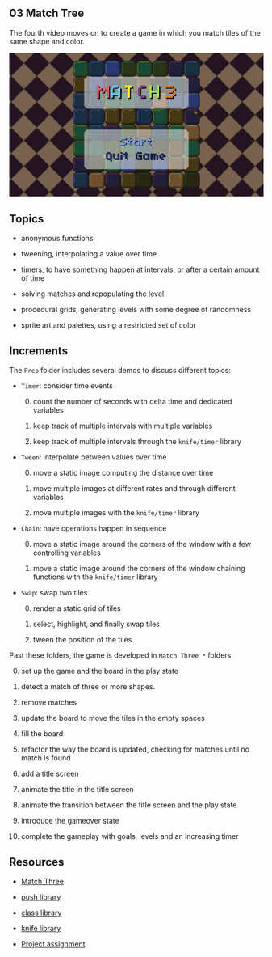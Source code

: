 ## 03 Match Tree

The fourth video moves on to create a game in which you match tiles of the same shape and color.

![A few frames from the assignment for "Match Three"](https://github.com/borntofrappe/game-development/blob/master/Showcase/match-three.gif)

## Topics

- anonymous functions

- tweening, interpolating a value over time

- timers, to have something happen at intervals, or after a certain amount of time

- solving matches and repopulating the level

- procedural grids, generating levels with some degree of randomness

- sprite art and palettes, using a restricted set of color

## Increments

The `Prep` folder includes several demos to discuss different topics:

- `Timer`: consider time events

  0.  count the number of seconds with delta time and dedicated variables

  1.  keep track of multiple intervals with multiple variables

  2.  keep track of multiple intervals through the `knife/timer` library

- `Tween`: interpolate between values over time

  0. move a static image computing the distance over time

  1. move multiple images at different rates and through different variables

  2. move multiple images with the `knife/timer` library

- `Chain`: have operations happen in sequence

  0. move a static image around the corners of the window with a few controlling variables

  1. move a static image around the corners of the window chaining functions with the `knife/timer` library

- `Swap`: swap two tiles

  0. render a static grid of tiles

  1. select, highlight, and finally swap tiles

  2. tween the position of the tiles

Past these folders, the game is developed in `Match Three *` folders:

0. set up the game and the board in the play state

1. detect a match of three or more shapes.

2. remove matches

3. update the board to move the tiles in the empty spaces

4. fill the board

5. refactor the way the board is updated, checking for matches until no match is found

6. add a title screen

7. animate the title in the title screen

8. animate the transition between the title screen and the play state

9. introduce the gameover state

10. complete the gameplay with goals, levels and an increasing timer

<!-- 0. -->

## Resources

- [Match Three](https://youtu.be/64TbMmCgRv0)

- [push library](https://github.com/Ulydev/push)

- [class library](https://github.com/vrld/hump/blob/master/class.lua)

- [knife library](https://github.com/airstruck/knife)

- [Project assignment](https://docs.cs50.net/ocw/games/assignments/3/assignment3.html)
